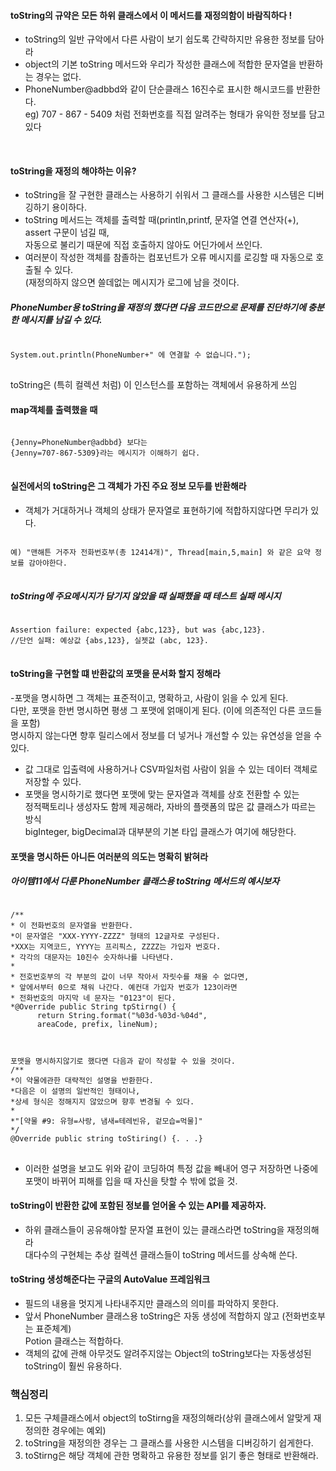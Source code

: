 #### toString의 규약은 모든 하위 클래스에서 이 메서드를 재정의함이 바람직하다 ! 
-  toString의 일반 규악에서 다른 사람이 보기 쉽도록 간략하지만 유용한 정보를 담아라 
- object의 기본 toString 메서드와 우리가 작성한 클래스에 적합한 문자열을 반환하는 경우는 없다.<br> 
- PhoneNumber@adbbd와 같이 단순클래스 16진수로 표시한 해시코드를 반환한다. <br> 
eg) 707 - 867 - 5409 처럼 전화번호를 직접 알려주는 형태가 유익한 정보를 담고있다 
<br> 

#### toString을 재정의 해야하는 이유? <br> 
- toString을 잘 구현한  클래스는 사용하기 쉬워서 그 클래스를 사용한 시스템은 디버깅하기 용이하다. <br> 
- toString 메서드는 객체를 출력할 때(println,printf, 문자열 연결 연산자(+), assert 구문이 넘길 때, <br> 
자동으로 불리기 때문에 직접 호출하지 않아도 어딘가에서 쓰인다. <br> 
- 여러분이 작성한 객체를 참졸하는 컴포넌트가 오류 메시지를 로깅할 때 자동으로 호출될 수 있다. 
 <br> (재정의하지 않으면 쓸데없는 메시지가 로그에 남을 것이다. 
 
##### PhoneNumber용 toString을 재정의 했다면 다음 코드만으로 문제를 진단하기에 충분한 메시지를 남길 수 있다. 
<pre>
<code>
System.out.println(PhoneNumber+" 에 연결할 수 없습니다.");
</code>
</pre>
toString은 (특히 컬렉션 처럼) 이 인스턴스를 포함하는 객체에서 유용하게 쓰임 <br>

#### map객체를 출력했을 때 
<pre>
<code>
{Jenny=PhoneNumber@adbbd} 보다는 
{Jenny=707-867-5309}라는 메시지가 이해하기 쉽다.
</code>
</pre>

#### 실전에서의 toString은 그 객체가 가진 주요 정보 모두를 반환해라
- 객체가 거대하거나 객체의 상태가 문자열로 표현하기에 적합하지않다면 무리가 있다. <br>
<pre>
<code>
예) "맨해튼 거주자 전화번호부(총 12414개)", Thread[main,5,main] 와 같은 요약 정보를 감아야한다.
</code>
</pre>

##### toString에 주요메시지가 담기지 않았을 때 실패했을 때 테스트 실패 메시지 
<pre>
<code>
Assertion failure: expected {abc,123}, but was {abc,123}. 
//단언 실패: 예상값 {abs,123}, 실젯값 (abc, 123}. 
</code>
</pre>

#### toString을 구현할 떄 반환값의 포맷을 문서화 할지 정해라 
-포맷을 명시하면 그 객체는 표준적이고, 명확하고, 사람이 읽을 수 있게 된다. <br>
다만, 포맷을 한번 명시하면 평생 그 포맷에 얽매이게 된다. (이에 의존적인 다른 코드들을 포함) <br>
명시하지 않는다면 향후 릴리스에서 정보를 더 넣거나 개선할 수 있는 유연성을 얻을 수 있다. <br>
- 값 그대로 입출력에 사용하거나 CSV파일처럼 사람이 읽을 수 있는 데이터 객체로 저장할 수 있다. <br>
- 포맷을 명시하기로 했다면 포맷에 맞는 문자열과 객체를 상호 전환할 수 있는  <br>
정적팩토리나 생성자도 함께 제공해라, 자바의 플랫폼의 많은 값 클래스가 따르는 방식  <br>
 bigInteger, bigDecimal과 대부분의 기본 타입 클래스가 여기에 해당한다.<br>

#### 포맷을 명시하든 아니든 여러분의 의도는 명확히 밝혀라 
##### 아이템11에서 다룬 PhoneNumber 클래스용  toString 메서드의 예시보자
<pre>
<code>
/** 
* 이 전화번호의 문자열을 반환한다. 
*이 문자열은 "XXX-YYYY-ZZZZ" 형태의 12글자로 구성된다. 
*XXX는 지역코드, YYYY는 프리픽스, ZZZZ는 가입자 번호다. 
* 각각의 대문자는 10진수 숫자하나를 나타낸다.
*
* 전호번호부의 각 부분의 값이 너무 작아서 자릿수를 채울 수 없다면,
* 앞에서부터 0으로 채워 나간다. 예컨대 가입자 번호가 123이라면 
* 전화번호의 마지막 네 문자는 "0123"이 된다. 
*@Override public String tpStirng() {
      return String.format("%03d-%03d-%04d",
      areaCode, prefix, lineNum);
      </code>
</pre> 
<pre>
<code>
포맷을 명시하지않기로 했다면 다음과 같이 작성할 수 있을 것이다. 
/** 
*이 약물에관한 대략적인 설명을 반환한다. 
*다음은 이 설명의 일반적인 형태이나,
*상세 형식은 정해지지 않았으며 향후 변경될 수 있다. 
* 
*"[약물 #9: 유형=사랑, 냄새=테레빈유, 겉모습=먹물]"
*/
@Override public string toStiring() {. . .}
</code>
</pre>
- 이러한 설명을 보고도 위와 같이 코딩하여 특정 값을 빼내어 영구 저장하면 나중에 포맷이 바뀌어 피해를 입을 때 자신을 탓할 수 밖에 없을 것. 

#### toString이 반환한 값에 포함된 정보를 얻어올 수 있는 API를 제공하자. 
- 하위 클래스들이 공유해야할 문자열 표현이 있는 클래스라면 toString을 재정의해라 <br>
대다수의 구현체는 추상 컬렉션 클래스들이 toString 메서드를 상속해 쓴다. <br> 

#### toString 생성해준다는 구글의 AutoValue 프레임워크
- 필드의 내용을 멋지게 나타내주지만 클래스의 의미를 파악하지 못한다. <br> 
- 앞서 PhoneNumber 클래스용 toString은 자동 생성에 적합하지 않고 (전화번호부는 표준체계)<br> 
Potion 클래스는 적합하다. 
- 객체의 값에 관해 아무것도 알려주지않는 Object의 toString보다는 자동생성된 toString이 훨씬 유용하다.

### 핵심정리 
1. 모든 구체클래스에서 object의 toStirng을 재정의해라(상위 클래스에서 알맞게 재정의한 경우에는 예외) 
2. toString을 재정의한 경우는 그 클래스를 사용한 시스템을 디버깅하기 쉽게한다. 
3. toStirng은 해당 객체에 관한 명확하고 유용한 정보를 읽기 좋은 형태로 반환해라. 











